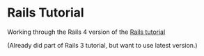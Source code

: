 # Rails Tutorial

Working through the Rails 4 version of the [Rails tutorial](http://ruby.railstutorial.org/book/ruby-on-rails-tutorial)

(Already did part of Rails 3 tutorial, but want to use latest version.)

